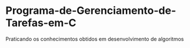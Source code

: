 # Programa-de-Gerenciamento-de-Tarefas-em-C
Praticando os conhecimentos obtidos em desenvolvimento de algoritmos
